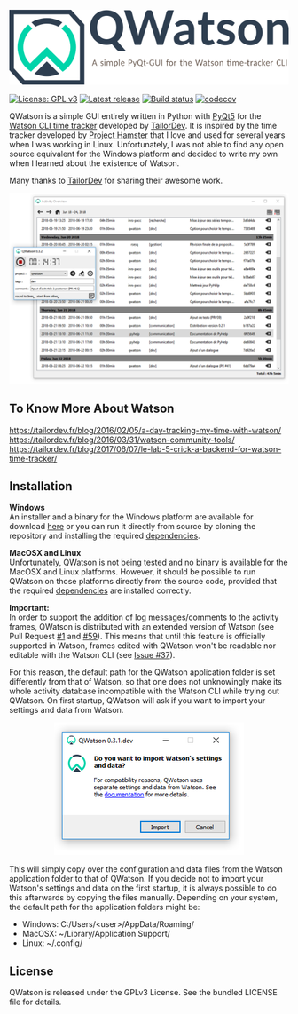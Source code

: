 ![QWatson - A simple Qt-GUI for the Watson time-tracker](
./qwatson/ressources/qwatson_banner.png)

[![License: GPL v3](https://img.shields.io/badge/License-GPL%20v3-blue.svg)](./LICENSE)
[![Latest release](https://img.shields.io/github/release/jnsebgosselin/qwatson.svg)](https://github.com/jnsebgosselin/qwatson/releases)
[![Build status](https://ci.appveyor.com/api/projects/status/f6hdeg9fyp1huxab?svg=true)](https://ci.appveyor.com/project/jnsebgosselin/qwatson)
[![codecov](https://codecov.io/gh/jnsebgosselin/qwatson/branch/master/graph/badge.svg)](https://codecov.io/gh/jnsebgosselin/qwatson)

QWatson is a simple GUI entirely written in Python with [PyQt5](https://www.riverbankcomputing.com/software/pyqt/intro) for the [Watson CLI time tracker](http://tailordev.github.io/Watson/) developed by [TailorDev](https://tailordev.fr). It is inspired by the time tracker developed by [Project Hamster](https://github.com/projecthamster/) that I love and used for several years when I was working in Linux. Unfortunately, I was not able to find any open source equivalent for the Windows platform and decided to write my own when I learned about the existence of Watson.

Many thanks to [TailorDev](https://tailordev.fr) for sharing their awesome work.

![screenshot](./images/qwatson_printscreen.png)

## To Know More About Watson

https://tailordev.fr/blog/2016/02/05/a-day-tracking-my-time-with-watson/<br>
https://tailordev.fr/blog/2016/03/31/watson-community-tools/<br>
https://tailordev.fr/blog/2017/06/07/le-lab-5-crick-a-backend-for-watson-time-tracker/

## Installation

**Windows**<br>
An installer and a binary for the Windows platform are available for download [here](https://github.com/jnsebgosselin/qwatson/releases/latest) or you can run it directly from source by cloning the repository and installing the required [dependencies](./requirements.txt).

**MacOSX and Linux**<br>
Unfortunately, QWatson is not being tested and no binary is available for the MacOSX and Linux platforms. However, it should be possible to run QWatson on those platforms directly from the source code, provided that the required [dependencies](./requirements.txt) are installed correctly.

**Important:**<br>
In order to support the addition of log messages/comments to the activity frames, QWatson is distributed with an extended version of Watson (see Pull Request [#1](https://github.com/jnsebgosselin/qwatson/pull/1) and [#59](https://github.com/jnsebgosselin/qwatson/pull/59)). This means that until this feature is officially supported in Watson, frames edited with QWatson won't be readable nor editable with the Watson CLI (see [Issue #37](https://github.com/jnsebgosselin/qwatson/issues/37)).

For this reason, the default path for the QWatson application folder is set differently from that of Watson, so that one does not unknowingly make its whole activity database incompatible with the Watson CLI while trying out QWatson. On first startup, QWatson will ask if you want to import your settings and data from Watson.

<p align="center"><img src="./images/import_from_watson_dialog.png" alt="Import Watson settings screenshot"></p>

This will simply copy over the configuration and data files from the Watson application folder to that of QWatson. If you decide not to import your Watson's settings and data on the first startup, it is always possible to do this afterwards by copying the files manually. Depending on your system, the default path for the application folders might be:

- Windows: C:/Users/\<user\>/AppData/Roaming/
- MacOSX: ~/Library/Application Support/
- Linux: ~/.config/

## License

QWatson is released under the GPLv3 License. See the bundled LICENSE file for details.
